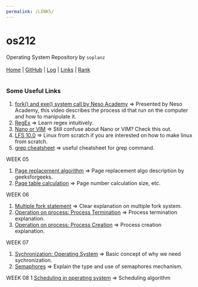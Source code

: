 ```yaml
---
permalink: /LINKS/
---
```

# os212
Operating System Repository by `soplanz`
<br><br>
[Home](https://soplanz.github.io/os212/) | [GitHub](https://github.com/Soplanz) | [Log](https://Soplanz.github.io/os212/TXT/mylog.txt) | [Links](https://soplanz.github.io/os212/LINKS/) | [Rank](https://Soplanz.github.io/os212/TXT/myrank.txt)
<br><br>
### Some Useful Links
1. [fork() and exe() system call by Neso Academy](https://www.youtube.com/watch?v=IFEFVXvjiHY&list=PLBlnK6fEyqRiVhbXDGLXDk_OQAeuVcp2O&index=33) => Presented by Neso Academy, this video describes the process id that run on the computer and how to manipulate it. 
2. [RegEx](https://regexr.com/) => Learn regex intuitively.
3. [Nano or VIM](https://www.linuxfordevices.com/tutorials/linux/nano-editor-vs-vim-editor) => Still confuse about Nano or VIM? Check this out.
4. [LFS 10.0](https://www.youtube.com/watch?v=lME57Z_lybU&list=PLyc5xVO2uDsD3DrDJB5LrTdCadiqr2HCp) => Linux from scratch if you are interested on how to make linux from scratch.
5. [grep cheatsheet](https://ryanstutorials.net/linuxtutorial/cheatsheetgrep.php) => useful cheatsheet for grep command. 

WEEK 05
1. [Page replacement algorithm](https://www.geeksforgeeks.org/page-replacement-algorithms-in-operating-systems/) => Page replacement algo description by geeksforgeeks.
2. [Page table calculation](https://www.javatpoint.com/os-page-table-size#:~:text=Number%20of%20bits%20in%20a,X%201%20Byte%20%3D%204%20KB) => Page number calculation size, etc.

WEEK 06
1. [Multiple fork statement](https://www.youtube.com/watch?v=94URLRsjqMQ) => Clear explanation on multiple fork system.
2. [Operation on process: Process Termination](https://www.youtube.com/watch?v=SFc3jt8t5rU) => Process termination explanation.
3. [Operation on process: Process Creation](https://www.youtube.com/watch?v=pSW9d3Oaie8) => Process creation explanation. 

WEEK 07
1. [Sychronization: Operating System](https://www.youtube.com/watch?v=ph2awKa8r5Y&list=RDCMUCQYMhOMi_Cdj1CEAU-fv80A&index=1) => Basic concept of why we need sychronization.
2. [Semaphores](https://www.youtube.com/watch?v=XDIOC2EY5JE&list=RDCMUCQYMhOMi_Cdj1CEAU-fv80A&index=3) => Explain the type and use of semaphores mechanism.

WEEK 08
1  [Scheduling in operating system](https://www.tutorialspoint.com/operating_system/os_process_scheduling.htm) => Scheduling algorithm 
